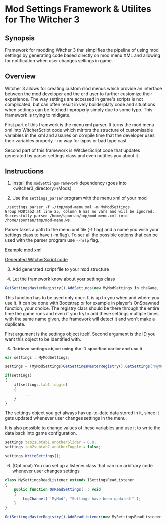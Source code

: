 # Mod Settings Framework & Utilites for The Witcher 3

## Synopsis
Framework for modding Witcher 3 that simplifies the pipeline of using mod settings by generating code based directly on mod menu XML and allowing for notification when user changes settings in game.

## Overview
Witcher 3 allows for creating custom mod menus which provide an interface between the mod developer and the end user to further customize their experience. The way settings are accessed in game's scripts is not complicated, but can often result in very boilderplaty code and situations when settings can be fetched improperly simply due to some typo. This framework is trying to midigate.

First part of this framwork is the menu xml parser. It turns the mod menu xml into WitcherScript code which mirrors the structure of customisable variables in the xml and assures on compile time that the developer uses their variables properly - no way for typos or bad type cast.

Second part of this framework is WitcherScript code that updates generated by parser settings class and even notifies you about it.

## Instructions
1. Install the `modSettingsFramework` dependency (goes into \<witcher3_directory\>/Mods)

2. Use the `settings_parser` program with the menu xml of your mod

```shell
./settings_parser -f ~/tmp/mod-menu.xml -m MyModSettings
Group MODtab2 at line 25, column 6 has no vars and will be ignored.
Successfully parsed /home/spontan/tmp/mod-menu.xml into /home/spontan/tmp/mod-menu.ws
```
Parser takes a path to the menu xml file (-f flag) and a name you wish your settings class to have (-m flag).
To see all the possible options that can be used with the parser program use `--help` flag.

[Example mod xml](doc/mod-menu.xml)

[Generated WitcherScript code](doc/mod-menu.ws)


3. Add generated script file to your mod structure 
   

4. Let the framework know about your settings class

```js
GetSettingsMasterRegistry().AddSettings(new MyModSettings in theGame, 'MyModSettings');
```
This function has to be used only once. It is up to you when and where you use it. It can be done with Bootstrap or for example in player's OnSpawned function, your choice. The registry class should be there through the entire time the game runs and even if you try to add these settings multiple times with the same name given, the framework will detect it and won't make a duplicate.

First argument is the settings object itself.
Second argument is the ID you want this object to be identified with.


5. Retrieve settings object using the ID specified earlier and use it

```js
var settings : MyModSettings;

settings = (MyModSettings)GetSettingsMasterRegistry().GetSettings('MyModSettings');

if(settings)
{
	if(settings.tab1.toggle)
	{
		...
	}
}
```

The settings object you get always has up-to-date data stored in it, since it gets updated whenever user changes settings in the menu.

It is also possible to change values of these variables and use it to write the data back into game configuration.
```js
settings.tab2subtab1.anotherSlider = 0.8;
settings.tab2subtab2.anotherToggle = false;

settings.WriteSettings();
```


6. (Optional) You can set up a listener class that can run arbitrary code whenever user changes settings

```js
class MySettingsReadListener extends ISettingsReadListener
{
    public function OnReadSettings() : void
	{
		LogChannel( 'MyMod', "Settings have been updated!" );
	}
}

GetSettingsMasterRegistry().AddReadListener(new MySettingsReadListener in theGame);
```
